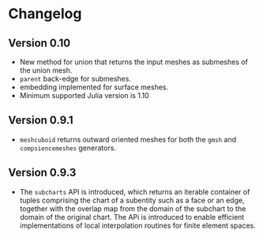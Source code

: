 # Changelog

## Version 0.10

- New method for union that returns the input meshes as submeshes of the union mesh.
- `parent` back-edge for submeshes.
- embedding implemented for surface meshes.
- Minimum supported Julia version is 1.10

## Version 0.9.1

- `meshcuboid` returns outward oriented meshes for both the `gmsh` and `compsiencemeshes` generators.

## Version 0.9.3

- The `subcharts` API is introduced, which returns an iterable container of tuples comprising the chart of a subentity such as a face or an edge, together with the overlap map from the domain of the subchart to the domain of the original chart. The APi is introduced to enable efficient implementations of local interpolation routines for finite element spaces.
